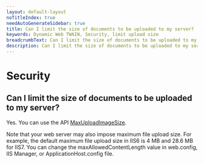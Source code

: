 ```yaml
---
layout: default-layout
noTitleIndex: true
needAutoGenerateSidebar: true
title: Can I limit the size of documents to be uploaded to my server?
keywords: Dynamic Web TWAIN, Security, limit upload size
breadcrumbText: Can I limit the size of documents to be uploaded to my server?
description: Can I limit the size of documents to be uploaded to my server?
---
```


# Security

## Can I limit the size of documents to be uploaded to my server?

Yes. You can use the API <a href="https://www.dynamsoft.com/web-twain/docs-archive/v17.2.1/info/api/WebTwain_IO.html#maxuploadimagesize" target="_blank">MaxUploadImageSize</a>.

Note that your web server may also impose maximum file upload size. For example, the default maximum file upload size in IIS6 is 4 MB and 28.6 MB for IIS7. You can change the maxAllowedContentLength value in web.config, IIS Manager, or ApplicationHost.config file.
